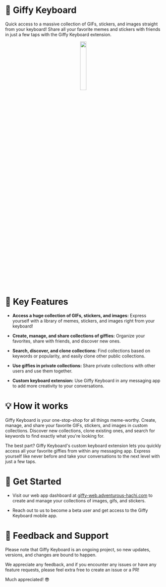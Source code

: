 # 🚀 Giffy Keyboard
Quick access to a massive collection of GIFs, stickers, and images straight from your keyboard! Share all your favorite memes and stickers with friends in just a few taps with the Giffy Keyboard extension.

<div align="center">
  <img src="https://user-images.githubusercontent.com/55214510/220130590-6853bab1-cbd5-497e-b944-6164f4621aec.gif" width="20%">
</div>

# 🎉 Key Features
- **Access a huge collection of GIFs, stickers, and images:** Express yourself with a library of memes, stickers, and images right from your keyboard!

- **Create, manage, and share collections of giffies:** Organize your favorites, share with friends, and discover new ones.

- **Search, discover, and clone collections:** Find collections based on keywords or popularity, and easily clone other public collections.

- **Use giffies in private collections:** Share private collections with other users and use them together.

- **Custom keyboard extension:** Use Giffy Keyboard in any messaging app to add more creativity to your conversations.

# 💡 How it works
Giffy Keyboard is your one-stop-shop for all things meme-worthy. Create, manage, and share your favorite GIFs, stickers, and images in custom collections. Discover new collections, clone existing ones, and search for keywords to find exactly what you're looking for.

The best part? Giffy Keyboard's custom keyboard extension lets you quickly access all your favorite giffies from within any messaging app. Express yourself like never before and take your conversations to the next level with just a few taps.

# 📱 Get Started
- Visit our web app dashboard at [giffy-web.adventurous-hachi.com](https://giffy-web.adventurous-hachi.com) to create and manage your collections of images, gifs, and stickers.

- Reach out to us to become a beta user and get access to the Giffy Keyboard mobile app.

# 💬 Feedback and Support
Please note that Giffy Keyboard is an ongoing project, so new updates, versions, and changes are bound to happen. 

We appreciate any feedback, and if you encounter any issues or have any feature requests, please feel extra free to create an issue or a PR! 

Much appreciated! 😎
